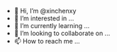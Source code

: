 - 👋 Hi, I’m @xinchenxy
- 👀 I’m interested in ...
- 🌱 I’m currently learning ...
- 💞️ I’m looking to collaborate on ...
- 📫 How to reach me ...

<!---
xinchenxy/xinchenxy is a ✨ special ✨ repository because its `README.md` (this file) appears on your GitHub profile.
You can click the Preview link to take a look at your changes.
--->
